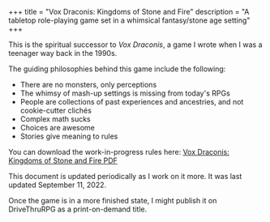 +++
title = "Vox Draconis: Kingdoms of Stone and Fire"
description = "A tabletop role-playing game set in a whimsical fantasy/stone age setting"
+++

This is the spiritual successor to _Vox Draconis_,
a game I wrote when I was a teenager way back in the 1990s.

The guiding philosophies behind this game include the following:

-   There are no monsters, only perceptions
-   The whimsy of mash-up settings is missing from today's RPGs
-   People are collections of past experiences and ancestries, and not cookie-cutter clichés
-   Complex math sucks
-   Choices are awesome
-   Stories give meaning to rules

You can download the work-in-progress rules here: [Vox Draconis: Kingdoms of Stone and Fire PDF](https://dungeonhack.nyc3.digitaloceanspaces.com/rpgs/vox-draconis-ksf.pdf)

This document is updated periodically as I work on it more. It was last updated September 11, 2022.

Once the game is in a more finished state, I might publish it on DriveThruRPG as a print-on-demand title.

